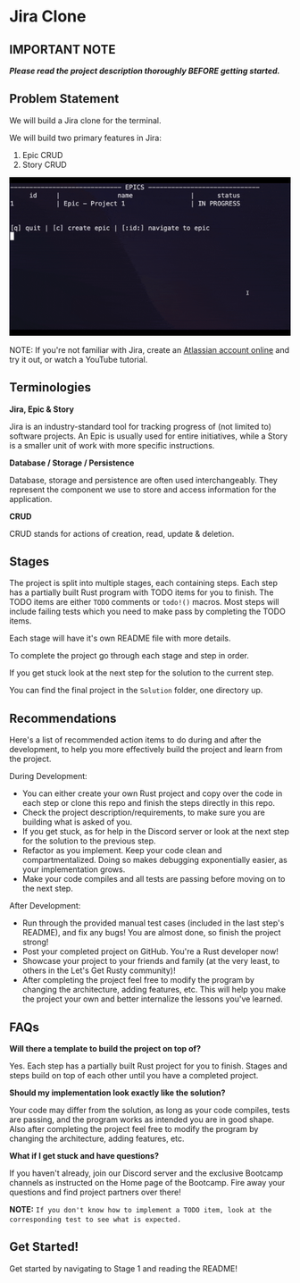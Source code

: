 # Jira Clone

## IMPORTANT NOTE

___Please read the project description thoroughly BEFORE getting started.___

## Problem Statement
We will build a Jira clone for the terminal.

We will build two primary features in Jira:
1. Epic CRUD
2. Story CRUD

![jira-gif](./jira-cli.gif)

NOTE: If you're not familiar with Jira, create an [Atlassian account online](https://www.atlassian.com/software/jira) and try it out, or watch a YouTube tutorial.

## Terminologies

__Jira, Epic & Story__

Jira is an industry-standard tool for tracking progress of (not limited to) software projects. An Epic is usually used for entire initiatives, while a Story is a smaller unit of work with more specific instructions.

__Database / Storage / Persistence__

Database, storage and persistence are often used interchangeably. They represent the component we use to store and access information for the application.

__CRUD__

CRUD stands for actions of creation, read, update & deletion.

## Stages
The project is split into multiple stages, each containing steps. Each step has a partially built Rust program with TODO items for you to finish. The TODO items are either `TODO` comments or `todo!()` macros. Most steps will include failing tests which you need to make pass by completing the TODO items. 

Each stage will have it's own README file with more details.

To complete the project go through each stage and step in order.

If you get stuck look at the next step for the solution to the current step.

You can find the final project in the `Solution` folder, one directory up.

## Recommendations
Here's a list of recommended action items to do during and after the development, to help you more effectively build the project and learn from the project.

During Development:
* You can either create your own Rust project and copy over the code in each step or clone this repo and finish the steps directly in this repo. 
* Check the project description/requirements, to make sure you are building what is asked of you.
* If you get stuck, as for help in the Discord server or look at the next step for the solution to the previous step.
* Refactor as you implement. Keep your code clean and compartmentalized. Doing so makes debugging exponentially easier, as your implementation grows.
* Make your code compiles and all tests are passing before moving on to the next step.

After Development:
* Run through the provided manual test cases (included in the last step's README), and fix any bugs! You are almost done, so finish the project strong!
* Post your completed project on GitHub. You're a Rust developer now!
* Showcase your project to your friends and family (at the very least, to others in the Let's Get Rusty community)!
* After completing the project feel free to modify the program by changing the architecture, adding features, etc. This will help you make the project your own and better internalize the lessons you've learned.

## FAQs

__Will there a template to build the project on top of?__

Yes. Each step has a partially built Rust project for you to finish. Stages and steps build on top of each other until you have a completed project. 

__Should my implementation look exactly like the solution?__

Your code may differ from the solution, as long as your code compiles, tests are passing, and the program works as intended you are in good shape. Also after completing the project feel free to modify the program by changing the architecture, adding features, etc.

__What if I get stuck and have questions?__

If you haven't already, join our Discord server and the exclusive Bootcamp channels as instructed on the Home page of the Bootcamp. Fire away your questions and find project partners over there!

__NOTE:__ `If you don't know how to implement a TODO item, look at the corresponding test to see what is expected.`

## Get Started!

Get started by navigating to Stage 1 and reading the README!